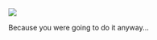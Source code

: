 <img src="https://img.shields.io/badge/Say%20Thanks-!-1EAEDB.svg">

Because you were going to do it anyway...
